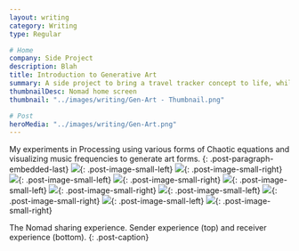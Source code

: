 ```yaml
---
layout: writing
category: Writing
type: Regular

# Home
company: Side Project
description: Blah
title: Introduction to Generative Art
summary: A side project to bring a travel tracker concept to life, while learning Swift along the way.
thumbnailDesc: Nomad home screen
thumbnail: "../images/writing/Gen-Art - Thumbnail.png"

# Post
heroMedia: "../images/writing/Gen-Art.png"
---
```


My experiments in Processing using various forms of Chaotic equations and visualizing music frequencies to generate art forms.
{: .post-paragraph-embedded-last}
<img src="../images/writing/gen-art/gen-art-1.png">{: .post-image-small-left}
<img src="../images/writing/gen-art/gen-art-2.png">{: .post-image-small-right}
<img src="../images/writing/gen-art/gen-art-3.png">{: .post-image-small-left}
<img src="../images/writing/gen-art/gen-art-4.png">{: .post-image-small-right}
<img src="../images/writing/gen-art/gen-art-5.png">{: .post-image-small-left}
<img src="../images/writing/gen-art/gen-art-6.png">{: .post-image-small-right}
<img src="../images/writing/gen-art/gen-art-7.png">{: .post-image-small-left}
<img src="../images/writing/gen-art/gen-art-8.png">{: .post-image-small-right}
<img src="../images/writing/gen-art/gen-art-9.png">{: .post-image-small-left}
<img src="../images/writing/gen-art/gen-art-10.png">{: .post-image-small-right}

The Nomad sharing experience. Sender experience (top) and receiver experience (bottom).
{: .post-caption}
